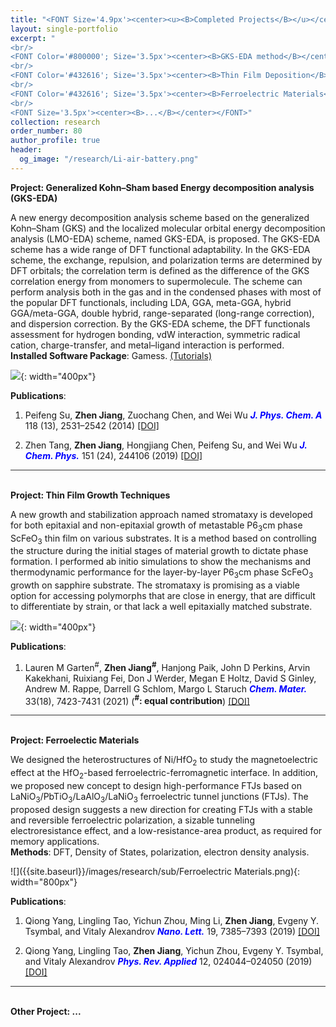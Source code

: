 ```yaml
---
title: "<FONT Size='4.9px'><center><u><B>Completed Projects</B></u></center></FONT>"
layout: single-portfolio
excerpt: "
<br/>
<FONT Color='#800000'; Size='3.5px'><center><B>GKS-EDA method</B></center></FONT>
<br/>
<FONT Color='#432616'; Size='3.5px'><center><B>Thin Film Deposition</B></center></FONT>
<br/>
<FONT Color='#432616'; Size='3.5px'><center><B>Ferroelectric Materials</B></center></FONT>
<br/>
<FONT Size='3.5px'><center><B>...</B></center></FONT>"
collection: research
order_number: 80
author_profile: true
header: 
  og_image: "/research/Li-air-battery.png"
---
```

<B>Project: Generalized Kohn–Sham based Energy decomposition analysis (GKS-EDA) </B>
<br/>

A new energy decomposition analysis scheme based on the generalized Kohn–Sham (GKS) and the localized molecular orbital energy decomposition analysis (LMO-EDA) scheme, named GKS-EDA, is proposed. The GKS-EDA scheme has a wide range of DFT functional adaptability. In the GKS-EDA scheme, the exchange, repulsion, and polarization terms are determined by DFT orbitals; the correlation term is defined as the difference of the GKS correlation energy from monomers to supermolecule. The scheme can perform analysis both in the gas and in the condensed phases with most of the popular DFT functionals, including LDA, GGA, meta-GGA, hybrid GGA/meta-GGA, double hybrid, range-separated (long-range correction), and dispersion correction. By the GKS-EDA scheme, the DFT functionals assessment for hydrogen bonding, vdW interaction, symmetric radical cation, charge-transfer, and metal–ligand interaction is performed.
<br/>
**Installed Software Package**: Gamess. <a href="http://eda.xmvb.org/tutorials.jsp"><u>(Tutorials)</u></a> 
<br/>

![]({{site.baseurl}}/images/research/sub/GKS-EDA-sub.jpeg){: width="400px"}

**Publications**:
1. Peifeng Su, **Zhen Jiang**, Zuochang Chen, and Wei Wu <span style="color: blue"><i><B>J. Phys. Chem. A </B></i></span> 118 (13), 2531–2542 (2014) <a href="https://pubs.acs.org/doi/abs/10.1021/jp500405s"><u>[DOI]</u></a>

2. Zhen Tang, **Zhen Jiang**, Hongjiang Chen, Peifeng Su, and Wei Wu <span style="color: blue"><i><B>J. Chem. Phys.</B></i></span> 151 (24), 244106 (2019) <a href="https://aip.scitation.org/doi/full/10.1063/1.5114611"><u>[DOI]</u></a>

<div style="border-bottom: 1px solid #333;"></div>
<br/>

<B>Project: Thin Film Growth Techniques</B>

A new growth and stabilization approach named stromataxy is developed for both epitaxial and non-epitaxial growth of metastable P6<sub>3</sub>cm phase ScFeO<sub>3</sub> thin film on various substrates. It is a method based on controlling the structure during the initial stages of material growth to dictate phase formation. I performed ab initio simulations to show the mechanisms and thermodynamic performance for the layer-by-layer P6<sub>3</sub>cm phase ScFeO<sub>3</sub> growth on sapphire substrate. The stromataxy is promising as a viable option for accessing polymorphs that are close in energy, that are difficult to differentiate by strain, or that lack a well epitaxially matched substrate.

![]({{site.baseurl}}/images/research/sub/Thin-film-growth-sub.png){: width="400px"}

**Publications**: 
1. Lauren M Garten<sup>#</sup>, **Zhen Jiang<sup>#</sup>**, Hanjong Paik, John D Perkins, Arvin Kakekhani, Ruixiang Fei, Don J Werder, Megan E Holtz, David S Ginley, Andrew M. Rappe, Darrell G Schlom, Margo L Staruch <span style="color: blue"><i><B>Chem. Mater.</B></i></span> 33(18), 7423-7431 (2021) (**<sup>#</sup>: equal contribution**) <a href="https://pubs.acs.org/doi/abs/10.1021/acs.chemmater.1c02079"><u>[DOI]</u></a>

<div style="border-bottom: 1px solid #333;"></div>
<br/>

<B>Project: Ferroelectic Materials</B>

We designed the heterostructures of Ni/HfO<sub>2</sub> to study the magnetoelectric effect at the HfO<sub>2</sub>-based ferroelectric-ferromagnetic interface. In addition, we proposed new concept to design high-performance FTJs based on LaNiO<sub>3</sub>/PbTiO<sub>3</sub>/LaAlO<sub>3</sub>/LaNiO<sub>3</sub> ferroelectric tunnel junctions (FTJs). The proposed design suggests a new direction for creating FTJs with a stable and reversible ferroelectric polarization, a sizable tunneling electroresistance effect, and a low-resistance-area product, as required for memory applications. <br/> **Methods**: DFT, Density of States, polarization, electron density analysis.

![]({{site.baseurl}}/images/research/sub/Ferroelectric Materials.png){: width="800px"}

**Publications**:
1. Qiong Yang, Lingling Tao, Yichun Zhou, Ming Li, **Zhen Jiang**, Evgeny Y. Tsymbal, and Vitaly Alexandrov <span style="color: blue"><i><B>Nano. Lett.</B></i></span> 19, 7385–7393 (2019) <a href="https://pubs.acs.org/doi/abs/10.1021/acs.nanolett.9b03056"><u>[DOI]</u></a>

2. Qiong Yang, Lingling Tao, **Zhen Jiang**, Yichun Zhou, Evgeny Y. Tsymbal, and Vitaly Alexandrov <span style="color: blue"><i><B>Phys. Rev. Applied</B></i></span> 12, 024044–024050 (2019) <a href="https://journals.aps.org/prapplied/abstract/10.1103/PhysRevApplied.12.024044"><u>[DOI]</u></a>

<div style="border-bottom: 1px solid #333;"></div>
<br/>

<B>Other Project: ... </B>


